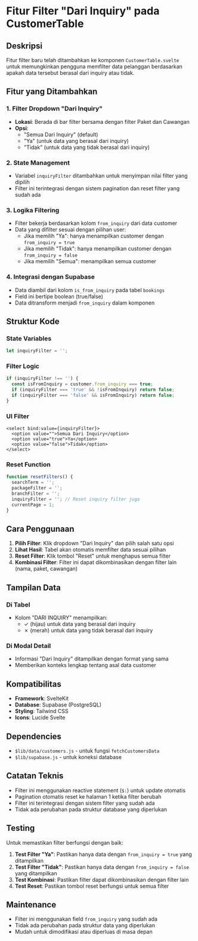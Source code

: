 # Fitur Filter "Dari Inquiry" pada CustomerTable

## Deskripsi
Fitur filter baru telah ditambahkan ke komponen `CustomerTable.svelte` untuk memungkinkan pengguna memfilter data pelanggan berdasarkan apakah data tersebut berasal dari inquiry atau tidak.

## Fitur yang Ditambahkan

### 1. Filter Dropdown "Dari Inquiry"
- **Lokasi**: Berada di bar filter bersama dengan filter Paket dan Cawangan
- **Opsi**: 
  - "Semua Dari Inquiry" (default)
  - "Ya" (untuk data yang berasal dari inquiry)
  - "Tidak" (untuk data yang tidak berasal dari inquiry)

### 2. State Management
- Variabel `inquiryFilter` ditambahkan untuk menyimpan nilai filter yang dipilih
- Filter ini terintegrasi dengan sistem pagination dan reset filter yang sudah ada

### 3. Logika Filtering
- Filter bekerja berdasarkan kolom `from_inquiry` dari data customer
- Data yang difilter sesuai dengan pilihan user:
  - Jika memilih "Ya": hanya menampilkan customer dengan `from_inquiry = true`
  - Jika memilih "Tidak": hanya menampilkan customer dengan `from_inquiry = false`
  - Jika memilih "Semua": menampilkan semua customer

### 4. Integrasi dengan Supabase
- Data diambil dari kolom `is_from_inquiry` pada tabel `bookings`
- Field ini bertipe boolean (true/false)
- Data ditransform menjadi `from_inquiry` dalam komponen

## Struktur Kode

### State Variables
```javascript
let inquiryFilter = '';
```

### Filter Logic
```javascript
if (inquiryFilter !== '') {
  const isFromInquiry = customer.from_inquiry === true;
  if (inquiryFilter === 'true' && !isFromInquiry) return false;
  if (inquiryFilter === 'false' && isFromInquiry) return false;
}
```

### UI Filter
```svelte
<select bind:value={inquiryFilter}>
  <option value="">Semua Dari Inquiry</option>
  <option value="true">Ya</option>
  <option value="false">Tidak</option>
</select>
```

### Reset Function
```javascript
function resetFilters() {
  searchTerm = '';
  packageFilter = '';
  branchFilter = '';
  inquiryFilter = ''; // Reset inquiry filter juga
  currentPage = 1;
}
```

## Cara Penggunaan

1. **Pilih Filter**: Klik dropdown "Dari Inquiry" dan pilih salah satu opsi
2. **Lihat Hasil**: Tabel akan otomatis memfilter data sesuai pilihan
3. **Reset Filter**: Klik tombol "Reset" untuk menghapus semua filter
4. **Kombinasi Filter**: Filter ini dapat dikombinasikan dengan filter lain (nama, paket, cawangan)

## Tampilan Data

### Di Tabel
- Kolom "DARI INQUIRY" menampilkan:
  - ✓ (hijau) untuk data yang berasal dari inquiry
  - ✗ (merah) untuk data yang tidak berasal dari inquiry

### Di Modal Detail
- Informasi "Dari Inquiry" ditampilkan dengan format yang sama
- Memberikan konteks lengkap tentang asal data customer

## Kompatibilitas

- **Framework**: SvelteKit
- **Database**: Supabase (PostgreSQL)
- **Styling**: Tailwind CSS
- **Icons**: Lucide Svelte

## Dependencies

- `$lib/data/customers.js` - untuk fungsi `fetchCustomersData`
- `$lib/supabase.js` - untuk koneksi database

## Catatan Teknis

- Filter ini menggunakan reactive statement (`$:`) untuk update otomatis
- Pagination otomatis reset ke halaman 1 ketika filter berubah
- Filter ini terintegrasi dengan sistem filter yang sudah ada
- Tidak ada perubahan pada struktur database yang diperlukan

## Testing

Untuk memastikan filter berfungsi dengan baik:

1. **Test Filter "Ya"**: Pastikan hanya data dengan `from_inquiry = true` yang ditampilkan
2. **Test Filter "Tidak"**: Pastikan hanya data dengan `from_inquiry = false` yang ditampilkan
3. **Test Kombinasi**: Pastikan filter dapat dikombinasikan dengan filter lain
4. **Test Reset**: Pastikan tombol reset berfungsi untuk semua filter

## Maintenance

- Filter ini menggunakan field `from_inquiry` yang sudah ada
- Tidak ada perubahan pada struktur data yang diperlukan
- Mudah untuk dimodifikasi atau diperluas di masa depan
